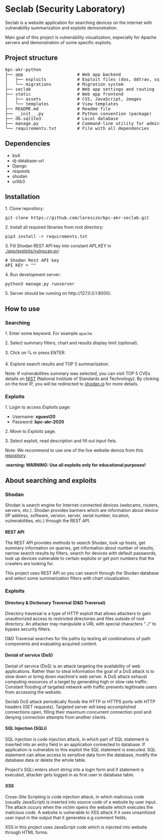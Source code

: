 <h1>Seclab (Security Laboratory)</h1>
<p>Seclab is a website application for searching devices on the internet with vulnerability summarization and exploits demonstration.</p>
<p>Main goal of this project is vulnerability visualization, especially for Apache servers and demonstration of some specific exploits.</p>

<h2>Project structure</h2>
<pre>
bpc-akr-python
├── app                     # Web app backend
│   ├── exploits            # Exploit files (dos, ddtrav, sqli, vulnscan, xss)
│   └── migrations          # Migration system 
├── seclab                  # Web app settings and routing
├── static                  # Web app frontend
│   ├── assets              # CSS, JavaScript, images
│   └── templates           # View templates
├── README.md               # Readme file
├── __init__.py             # Python convention (package)
├── db.sqlite3              # Local database
├── manage.py               # Command-line utility for administrative tasks
└── requirements.txt        # File with all dependencies
</pre>

<h2>Dependencies</h2>
<ul>
<li>bs4</li>
<li>dj-database-url</li>
<li>Django</li>
<li>requests</li>
<li>shodan</li>
<li>urllib3</li>
</ul>

<h2>Installation</h2>
<p>1. Clone repository:</p>
<pre>git clone https://github.com/larescze/bpc-akr-seclab.git</pre>
<p>2. Install all required libraries from root directory:</p>
<pre>pip3 install -r requirements.txt</pre>
<p>3. Fill Shodan REST API key into constant <em>API_KEY</em> in <a href="app/exploits/vulnscan.py">./app/exploits/vulnscan.py</a>:</p>
<pre>
# Shodan Rest API key
API_KEY = ""
</pre>
<p>4. Run development server:</p>
<pre>python3 manage.py runserver</pre>
<p>5. Server should be running on http://127.0.0.1:8000/.</p>

<h2>How to use</h2>
<h3>Searching</h3>
<p>1. Enter some keyword. For example <code>apache</code>.</p>
<p>2. Select summary filters, chart and results display limit (optional).</p>
<p>3. Click on 🔍 or press ENTER.</p>
<p>4. Explore search results and TOP 5 summarization.</p>
<p>Note: If vulnerabilities summary was selected, you can visit TOP 5 CVEs details on <a href="https://nvd.nist.gov/">NIST</a> (National Institute of Standards and Technology). By clicking on the host IP, you will be redirected to <a href="https://www.shodan.io/">shodan.io</a> for more details.</p>

<h3>Exploits</h3>
<p>1. Login to access <em>Exploits</em> page:</p>
<ul>
<li>Username: <strong>xguest20</strong></li>
<li>Password: <strong>bpc-akr-2020</strong></li>
</ul>
<p>2. Move to <em>Exploits</em> page.</p>
<p>3. Select exploit, read description and fill out input fiels.</p>
<p>Note: We recommend to use one of the live website demos from this <a href="https://github.com/larescze/bpc-akr-web">repository</a>.</p>
<p><strong>:warning: WARNING: Use all exploits only for educational purposes!</strong></p>

<h2>About searching and exploits</h2>

<h3>Shodan</h3>
<p>Shodan is search engine for Internet-connected devices (webcams, routers, servers, etc.). Shodan provides banners which are information about device (IP address, software, version, server, serial number, location, vulnerabilities, etc.) through the REST API.</p>
<h4>REST API</h4>
<p>The REST API provides methods to search Shodan, look up hosts, get summary information on queries, get information about number of results, narrow search results by filters, search for devices with default passwords, look up devices vulnerable to certain exploits or get port numbers that the crawlers are looking for.</p>
<p>This project uses REST API so you can search through the Shodan database and select some summarization filters with chart visualization.</p>
<h3>Exploits</h3>

<h4>Directory & Dictionary Traversal (D&D Traversal)</h4>
<p>Directory traversal is a type of HTTP exploit that allows attackers to gain unauthorized access to restricted directories and files outside of root directory. An attacker may manipulate a URL with special characters “../” to bypass security filters.</p>
<p>D&D Traversal searches for file paths by testing all combinations of path components and evaluating acquired content.</p>

<h4>Denial of service (DoS)</h4>
<p>Denial of service (DoS) is an attack targeting the availability of web applications. Rather than to steal information the goal of a DoS attack is to slow down or bring down machine's web server. A DoS attack exhaust computing resources of a target by generating high or slow rate traffic. Constant flooding of targeted network with traffic prevents legitimate users from accessing the website. </p>
<p>Seclab DoS attack periodically floods the HTTP or HTTPS ports with HTTP headers (GET requests). Targeted server will keep accomplished connections open, filling their maximum concurrent connection pool and denying connection attempts from another clients.</p>

<h4>SQL Injection (SQLi)</h4>
<p>SQL injection is code injection attack, in which part of SQL statement is inserted into an entry field in an application connected to database. If application is vulnerable to this exploit the SQL statement is executed. SQL statement can allow access to sensitive data form the database, modify the database data or delete the whole table.</p>
<p>Project's SQLi enters short string into a login form and if statement is executed, attacker gets logged in as first user in database table.</p>

<h4>XSS</h4>
<p>Cross-Site Scripting is code injection attack, in which malicious code (usually JavaScript) is inserted into source code of a website by user input. The attack occurs when the victim opens the website which executes the malicious code. A website is vulnerable to XSS attack if it uses unsanitized user input in the output that it generates e.g comment fields.</p>
<p>XSS in this project uses JavaScript code which is injected into website through HTML forms.</p>
